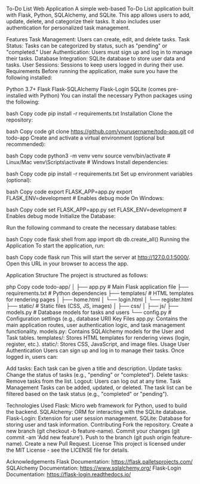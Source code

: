To-Do List Web Application
A simple web-based To-Do List application built with Flask, Python, SQLAlchemy, and SQLite. This app allows users to add, update, delete, and categorize their tasks. It also includes user authentication for personalized task management.

Features
Task Management: Users can create, edit, and delete tasks.
Task Status: Tasks can be categorized by status, such as "pending" or "completed."
User Authentication: Users must sign up and log in to manage their tasks.
Database Integration: SQLite database to store user data and tasks.
User Sessions: Sessions to keep users logged in during their use.
Requirements
Before running the application, make sure you have the following installed:

Python 3.7+
Flask
Flask-SQLAlchemy
Flask-Login
SQLite (comes pre-installed with Python)
You can install the necessary Python packages using the following:

bash
Copy code
pip install -r requirements.txt
Installation
Clone the repository:

bash
Copy code
git clone https://github.com/yourusername/todo-app.git
cd todo-app
Create and activate a virtual environment (optional but recommended):

bash
Copy code
python3 -m venv venv
source venv/bin/activate  # Linux/Mac
venv\Scripts\activate     # Windows
Install dependencies:

bash
Copy code
pip install -r requirements.txt
Set up environment variables (optional):

bash
Copy code
export FLASK_APP=app.py
export FLASK_ENV=development  # Enables debug mode
On Windows:

bash
Copy code
set FLASK_APP=app.py
set FLASK_ENV=development  # Enables debug mode
Initialize the Database:

Run the following command to create the necessary database tables:

bash
Copy code
flask shell
from app import db
db.create_all()
Running the Application
To start the application, run:

bash
Copy code
flask run
This will start the server at http://127.0.0.1:5000/. Open this URL in your browser to access the app.

Application Structure
The project is structured as follows:

php
Copy code
todo-app/
│
├── app.py                  # Main Flask application file
├── requirements.txt        # Python dependencies
├── templates/              # HTML templates for rendering pages
│   ├── home.html
│   └── login.html
│   └── register.html
├── static/                 # Static files (CSS, JS, images)
│   ├── css/
│   ├── js/
├── models.py               # Database models for tasks and users
└── config.py               # Configuration settings (e.g., database URI)
Key Files
app.py: Contains the main application routes, user authentication logic, and task management functionality.
models.py: Contains SQLAlchemy models for the User and Task tables.
templates/: Stores HTML templates for rendering views (login, register, etc.).
static/: Stores CSS, JavaScript, and image files.
Usage
User Authentication
Users can sign up and log in to manage their tasks. Once logged in, users can:

Add tasks: Each task can be given a title and description.
Update tasks: Change the status of tasks (e.g., "pending" or "completed").
Delete tasks: Remove tasks from the list.
Logout: Users can log out at any time.
Task Management
Tasks can be added, updated, or deleted. The task list can be filtered based on the task status (e.g., "completed" or "pending").

Technologies Used
Flask: Micro web framework for Python, used to build the backend.
SQLAlchemy: ORM for interacting with the SQLite database.
Flask-Login: Extension for user session management.
SQLite: Database for storing user and task information.
Contributing
Fork the repository.
Create a new branch (git checkout -b feature-name).
Commit your changes (git commit -am 'Add new feature').
Push to the branch (git push origin feature-name).
Create a new Pull Request.
License
This project is licensed under the MIT License - see the LICENSE file for details.

Acknowledgements
Flask Documentation: https://flask.palletsprojects.com/
SQLAlchemy Documentation: https://www.sqlalchemy.org/
Flask-Login Documentation: https://flask-login.readthedocs.io/
